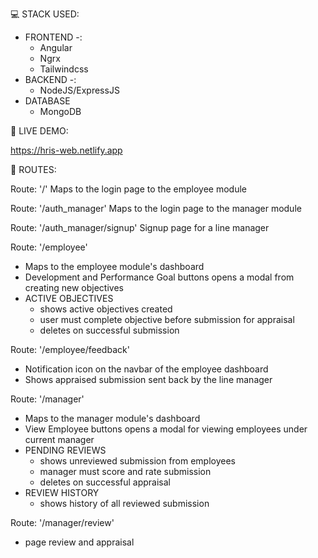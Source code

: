 💻 STACK USED:

- FRONTEND -:
  - Angular
  - Ngrx
  - Tailwindcss
- BACKEND -:
  - NodeJS/ExpressJS
- DATABASE
  - MongoDB

🎥 LIVE DEMO:

https://hris-web.netlify.app

🔗 ROUTES:

Route: '/'
Maps to the login page to the employee module

Route: '/auth_manager'
Maps to the login page to the manager module

Route: '/auth_manager/signup'
Signup page for a line manager

Route: '/employee'

- Maps to the employee module's dashboard
- Development and Performance Goal buttons opens a modal from creating new objectives
- ACTIVE OBJECTIVES
  - shows active objectives created
  - user must complete objective before submission for appraisal
  - deletes on successful submission

Route: '/employee/feedback'

- Notification icon on the navbar of the employee dashboard
- Shows appraised submission sent back by the line manager

Route: '/manager'

- Maps to the manager module's dashboard
- View Employee buttons opens a modal for viewing employees under current manager
- PENDING REVIEWS
  - shows unreviewed submission from employees
  - manager must score and rate submission
  - deletes on successful appraisal
- REVIEW HISTORY
  - shows history of all reviewed submission

Route: '/manager/review'

- page review and appraisal
